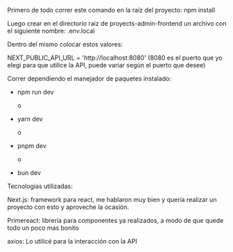 Primero de todo correr este comando en la raíz del proyecto: npm install

Luego crear en el directorio raiz de proyects-admin-frontend un archivo con el siguiente nombre: .env.local

Dentro del mismo colocar estos valores:

NEXT_PUBLIC_API_URL = 'http://localhost:8080' (8080 es el puerto que yo elegi para que utilice la API, puede variar según el puerto que desee)

Correr dependiendo el manejador de paquetes instalado:

- npm run dev

  o

- yarn dev

  o

- pnpm dev

  o

- bun dev


Tecnologias utilizadas:

Next.js: framework para react, me hablaron muy bien y quería realizar un proyecto con esto y aproveche la ocasión.

Primereact: librería para componentes ya realizados, a modo de que quede todo un poco mas bonito

axios: Lo utilicé para la interacción con la API
